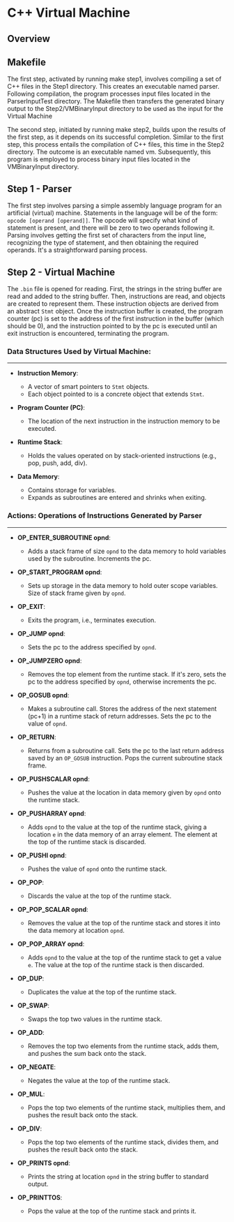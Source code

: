 # C++ Virtual Machine

## Overview

## Makefile

The first step, activated by running make step1, involves compiling a set of C++ files in the Step1 directory. This creates an executable named parser. Following compilation, the program processes input files located in the ParserInputTest directory. The Makefile then transfers the generated binary output to the Step2/VMBinaryInput directory to be used as the input for the Virtual Machine

The second step, initiated by running make step2, builds upon the results of the first step, as it depends on its successful completion. Similar to the first step, this process entails the compilation of C++ files, this time in the Step2 directory. The outcome is an executable named vm. Subsequently, this program is employed to process binary input files located in the VMBinaryInput directory.

## Step 1 - Parser

The first step involves parsing a simple assembly language program for an artificial (virtual) machine. Statements in the language will be of the form: `opcode [operand [operand]]`. The opcode will specify what kind of statement is present, and there will be zero to two operands following it. Parsing involves getting the first set of characters from the input line, recognizing the type of statement, and then obtaining the required operands. It's a straightforward parsing process.

## Step 2 - Virtual Machine

The `.bin` file is opened for reading. First, the strings in the string buffer are read and added to the string buffer. Then, instructions are read, and objects are created to represent them. These instruction objects are derived from an abstract `Stmt` object. Once the instruction buffer is created, the program counter (pc) is set to the address of the first instruction in the buffer (which should be 0), and the instruction pointed to by the pc is executed until an exit instruction is encountered, terminating the program.

### Data Structures Used by Virtual Machine:
---
- **Instruction Memory**:
  - A vector of smart pointers to `Stmt` objects.
  - Each object pointed to is a concrete object that extends `Stmt`.

- **Program Counter (PC)**:
  - The location of the next instruction in the instruction memory to be executed.

- **Runtime Stack**:
  - Holds the values operated on by stack-oriented instructions (e.g., pop, push, add, div).

- **Data Memory**:
  - Contains storage for variables.
  - Expands as subroutines are entered and shrinks when exiting.

### Actions: Operations of Instructions Generated by Parser
---

- **OP_ENTER_SUBROUTINE opnd**:
  - Adds a stack frame of size `opnd` to the data memory to hold variables used by the subroutine. Increments the pc.

- **OP_START_PROGRAM opnd**:
  - Sets up storage in the data memory to hold outer scope variables. Size of stack frame given by `opnd`.

- **OP_EXIT**:
  - Exits the program, i.e., terminates execution.

- **OP_JUMP opnd**:
  - Sets the pc to the address specified by `opnd`.

- **OP_JUMPZERO opnd**:
  - Removes the top element from the runtime stack. If it's zero, sets the pc to the address specified by `opnd`, otherwise increments the pc.

- **OP_GOSUB opnd**:
  - Makes a subroutine call. Stores the address of the next statement (pc+1) in a runtime stack of return addresses. Sets the pc to the value of `opnd`.

- **OP_RETURN**:
  - Returns from a subroutine call. Sets the pc to the last return address saved by an `OP_GOSUB` instruction. Pops the current subroutine stack frame.

- **OP_PUSHSCALAR opnd**:
  - Pushes the value at the location in data memory given by `opnd` onto the runtime stack.

- **OP_PUSHARRAY opnd**:
  - Adds `opnd` to the value at the top of the runtime stack, giving a location `e` in the data memory of an array element. The element at the top of the runtime stack is discarded.

- **OP_PUSHI opnd**:
  - Pushes the value of `opnd` onto the runtime stack.

- **OP_POP**:
  - Discards the value at the top of the runtime stack.

- **OP_POP_SCALAR opnd**:
  - Removes the value at the top of the runtime stack and stores it into the data memory at location `opnd`.

- **OP_POP_ARRAY opnd**:
  - Adds `opnd` to the value at the top of the runtime stack to get a value `e`. The value at the top of the runtime stack is then discarded.

- **OP_DUP**:
  - Duplicates the value at the top of the runtime stack.

- **OP_SWAP**:
  - Swaps the top two values in the runtime stack.

- **OP_ADD**:
  - Removes the top two elements from the runtime stack, adds them, and pushes the sum back onto the stack.

- **OP_NEGATE**:
  - Negates the value at the top of the runtime stack.

- **OP_MUL**:
  - Pops the top two elements of the runtime stack, multiplies them, and pushes the result back onto the stack.

- **OP_DIV**:
  - Pops the top two elements of the runtime stack, divides them, and pushes the result back onto the stack.

- **OP_PRINTS opnd**:
  - Prints the string at location `opnd` in the string buffer to standard output.

- **OP_PRINTTOS**:
  - Pops the value at the top of the runtime stack and prints it.



